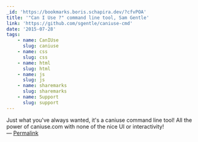 ```yaml
---
_id: 'https://bookmarks.boris.schapira.dev/?cfvPOA'
title: '"Can I Use ?" command line tool, Sam Gentle'
link: 'https://github.com/sgentle/caniuse-cmd'
date: '2015-07-28'
tags:
    - name: CanIUse
      slug: caniuse
    - name: css
      slug: css
    - name: html
      slug: html
    - name: js
      slug: js
    - name: sharemarks
      slug: sharemarks
    - name: Support
      slug: support
---
```


Just what you've always wanted, it's a caniuse command line tool! All the power
of caniuse.com with none of the nice UI or interactivity! <br>&#8212;
<a href="https://bookmarks.boris.schapira.dev/?cfvPOA" title="Permalink">Permalink</a>
